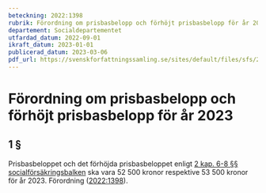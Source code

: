 ```yaml
---
beteckning: 2022:1398
rubrik: Förordning om prisbasbelopp och förhöjt prisbasbelopp för år 2023
departement: Socialdepartementet
utfardad_datum: 2022-09-01
ikraft_datum: 2023-01-01
publicerad_datum: 2023-03-06
pdf_url: https://svenskforfattningssamling.se/sites/default/files/sfs/2022-09/SFS2022-1398.pdf
---
```


# Förordning om prisbasbelopp och förhöjt prisbasbelopp för år 2023

## 1 §

Prisbasbeloppet och det förhöjda prisbasbeloppet enligt [2 kap. 6-8 §§ socialförsäkringsbalken](https://selex.se/eli/sfs/2010/110#kap2.6) ska vara 52 500 kronor respektive 53 500 kronor för år 2023. Förordning ([2022:1398](https://selex.se/eli/sfs/2022/1398)).
